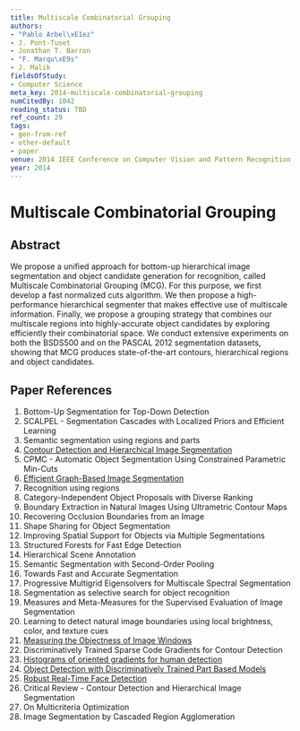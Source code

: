 ```yaml
---
title: Multiscale Combinatorial Grouping
authors:
- "Pablo Arbel\xE1ez"
- J. Pont-Tuset
- Jonathan T. Barron
- "F. Marqu\xE9s"
- J. Malik
fieldsOfStudy:
- Computer Science
meta_key: 2014-multiscale-combinatorial-grouping
numCitedBy: 1042
reading_status: TBD
ref_count: 29
tags:
- gen-from-ref
- other-default
- paper
venue: 2014 IEEE Conference on Computer Vision and Pattern Recognition
year: 2014
---
```


# Multiscale Combinatorial Grouping

## Abstract

We propose a unified approach for bottom-up hierarchical image segmentation and object candidate generation for recognition, called Multiscale Combinatorial Grouping (MCG). For this purpose, we first develop a fast normalized cuts algorithm. We then propose a high-performance hierarchical segmenter that makes effective use of multiscale information. Finally, we propose a grouping strategy that combines our multiscale regions into highly-accurate object candidates by exploring efficiently their combinatorial space. We conduct extensive experiments on both the BSDS500 and on the PASCAL 2012 segmentation datasets, showing that MCG produces state-of-the-art contours, hierarchical regions and object candidates.

## Paper References

1. Bottom-Up Segmentation for Top-Down Detection
2. SCALPEL - Segmentation Cascades with Localized Priors and Efficient Learning
3. Semantic segmentation using regions and parts
4. [Contour Detection and Hierarchical Image Segmentation](2011-contour-detection-and-hierarchical-image-segmentation)
5. CPMC - Automatic Object Segmentation Using Constrained Parametric Min-Cuts
6. [Efficient Graph-Based Image Segmentation](2004-efficient-graph-based-image-segmentation)
7. Recognition using regions
8. Category-Independent Object Proposals with Diverse Ranking
9. Boundary Extraction in Natural Images Using Ultrametric Contour Maps
10. Recovering Occlusion Boundaries from an Image
11. Shape Sharing for Object Segmentation
12. Improving Spatial Support for Objects via Multiple Segmentations
13. Structured Forests for Fast Edge Detection
14. Hierarchical Scene Annotation
15. Semantic Segmentation with Second-Order Pooling
16. Towards Fast and Accurate Segmentation
17. Progressive Multigrid Eigensolvers for Multiscale Spectral Segmentation
18. Segmentation as selective search for object recognition
19. Measures and Meta-Measures for the Supervised Evaluation of Image Segmentation
20. Learning to detect natural image boundaries using local brightness, color, and texture cues
21. [Measuring the Objectness of Image Windows](2012-measuring-the-objectness-of-image-windows)
22. Discriminatively Trained Sparse Code Gradients for Contour Detection
23. [Histograms of oriented gradients for human detection](2005-histograms-of-oriented-gradients-for-human-detection)
24. [Object Detection with Discriminatively Trained Part Based Models](2009-object-detection-with-discriminatively-trained-part-based-models)
25. [Robust Real-Time Face Detection](2001-robust-real-time-face-detection)
26. Critical Review - Contour Detection and Hierarchical Image Segmentation
27. On Multicriteria Optimization
28. Image Segmentation by Cascaded Region Agglomeration
